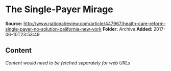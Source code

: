 # The Single-Payer Mirage

**Source:** http://www.nationalreview.com/article/447967/health-care-reform-single-payer-no-solution-california-new-york
**Folder:** Archive
**Added:** 2017-06-10T23:53:49




## Content
*Content would need to be fetched separately for web URLs*

